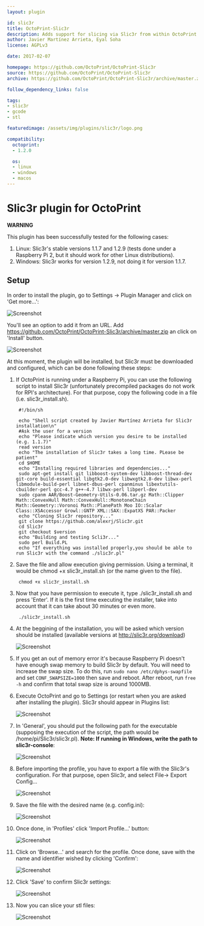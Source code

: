 ```yaml
---
layout: plugin

id: slic3r
title: OctoPrint-Slic3r
description: Adds support for slicing via Slic3r from within OctoPrint
author: Javier Martínez Arrieta, Eyal Soha
license: AGPLv3

date: 2017-02-07

homepage: https://github.com/OctoPrint/OctoPrint-Slic3r
source: https://github.com/OctoPrint/OctoPrint-Slic3r
archive: https://github.com/OctoPrint/OctoPrint-Slic3r/archive/master.zip

follow_dependency_links: false

tags:
- slic3r
- gcode
- stl

featuredimage: /assets/img/plugins/slic3r/logo.png

compatibility:
  octoprint:
  - 1.2.0

  os:
  - linux
  - windows
  - macos
---
```


# Slic3r plugin for OctoPrint

**WARNING**

This plugin has been successfully tested for the following cases:

1. Linux: Slic3r's stable versions 1.1.7 and 1.2.9 (tests done under a Raspberry Pi 2, but it should work for other Linux distributions).
2. Windows: Slic3r works for version 1.2.9, not doing it for version 1.1.7.

## Setup

In order to install the plugin, go to Settings -> Plugin Manager and click on 'Get more...':

![Screenshot](/assets/img/plugins/slic3r/9NaAl37.png)

You'll see an option to add it from an URL. Add https://github.com/OctoPrint/OctoPrint-Slic3r/archive/master.zip an click on 'Install' button.

![Screenshot](/assets/img/plugins/slic3r/lln2TvT.png)

At this moment, the plugin will be installed, but Slic3r must be downloaded and configured, which can be done following these steps:

1. If OctoPrint is running under a Raspberry Pi, you can use the following script to install Slic3r (unfortunately precompiled packages do not work for RPI's architecture). For that purpose, copy the following code in a file (i.e. slic3r_install.sh).

   <!-- language: lang-sh -->
        #!/bin/sh
      
        echo "Shell script created by Javier Martínez Arrieta for Slic3r installation\n"
        #Ask the user for a version
        echo "Please indicate which version you desire to be installed (e.g. 1.1.7)"
        read version
        echo "The installation of Slic3r takes a long time. PLease be patient"
        cd $HOME
        echo "Installing required libraries and dependencies..."
        sudo apt-get install git libboost-system-dev libboost-thread-dev git-core build-essential libgtk2.0-dev libwxgtk2.8-dev libwx-perl libmodule-build-perl libnet-dbus-perl cpanminus libextutils-cbuilder-perl gcc-4.7 g++-4.7 libwx-perl libperl-dev
        sudo cpanm AAR/Boost-Geometry-Utils-0.06.tar.gz Math::Clipper Math::ConvexHull Math::ConvexHull::MonotoneChain Math::Geometry::Voronoi Math::PlanePath Moo IO::Scalar Class::XSAccessor Growl::GNTP XML::SAX::ExpatXS PAR::Packer
        echo "Cloning Slic3r repository..."
        git clone https://github.com/alexrj/Slic3r.git
        cd Slic3r
        git checkout $version
        echo "Building and testing Scli3r..."
        sudo perl Build.PL
        echo "If everything was installed properly,you should be able to run Slic3r with the command ./slic3r.pl"

2. Save the file and allow execution giving permission. Using a terminal, it would be chmod +x slic3r_install.sh (or the name given to the file).
   <!-- language: lang-sh -->
        chmod +x slic3r_install.sh
  
3. Now that you have permission to execute it, type ./slic3r_install.sh and press 'Enter'. If it is the first time executing the installer, take into account that it can take about 30 minutes or even more.
   <!-- language: lang-sh -->
        ./slic3r_install.sh

4. At the beggining of the installation, you will be asked which version should be installed (available versions at http://slic3r.org/download)

   ![Screenshot](/assets/img/plugins/slic3r/Qa2Dgv7.png)

5. If you get an out of memory error it's because Raspberry Pi doesn't have enough swap memory to build Slic3r by default. You will need to increase the swap size. To do this, run `sudo nano /etc/dphys-swapfile` and set `CONF_SWAPSIZE=1000` then save and reboot. After reboot, run `free -h` and confirm that total swap size is around 1000MB.

6. Execute OctoPrint and go to Settings (or restart when you are asked after installing the plugin). Slic3r should appear in Plugins list:

   ![Screenshot](/assets/img/plugins/slic3r/44yDsJ6.png)

7. In 'General', you should put the following path for the executable (supposing the execution of the script, the path would be /home/pi/Slic3r/slic3r.pl). <b>Note: If running in Windows, write the path to slic3r-console</b>:

   ![Screenshot](/assets/img/plugins/slic3r/1ckQCgL.png)

8. Before importing the profile, you have to export a file with the Slic3r's configuration. For that purpose, open Slic3r, and select File-> Export Config...

   ![Screenshot](/assets/img/plugins/slic3r/41XFyEI.png)

9. Save the file with the desired name (e.g. config.ini):

   ![Screenshot](/assets/img/plugins/slic3r/YzfqRXM.png)

10. Once done, in 'Profiles' click 'Import Profile...' button:

    ![Screenshot](/assets/img/plugins/slic3r/HkbO1G8.png)

11. Click on 'Browse...' and search for the profile. Once done, save with the name and identifier wished by clicking 'Confirm':

    ![Screenshot](/assets/img/plugins/slic3r/7NJmJK3.png)

12. Click 'Save' to confirm Slic3r settings:

    ![Screenshot](/assets/img/plugins/slic3r/HkbO1G8.png)

13. Now you can slice your stl files:

    ![Screenshot](/assets/img/plugins/slic3r/AC1g0un.png)

